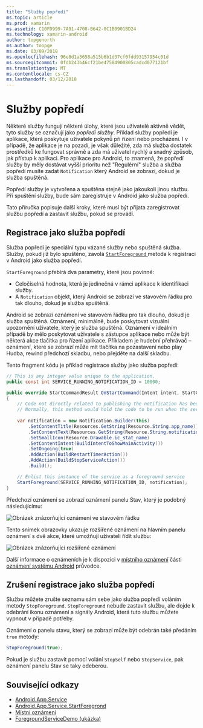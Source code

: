 ```yaml
---
title: "Služby popředí"
ms.topic: article
ms.prod: xamarin
ms.assetid: C10FD999-7A91-4708-B642-0C1B0901BD24
ms.technology: xamarin-android
author: topgenorth
ms.author: toopge
ms.date: 03/09/2018
ms.openlocfilehash: 96e8d1a3658a515b6b1d37cf0fdd93157954c01d
ms.sourcegitcommit: 0fdb243b46cf21be47584900805cadcd077121bf
ms.translationtype: MT
ms.contentlocale: cs-CZ
ms.lasthandoff: 03/12/2018
---
```

# <a name="foreground-services"></a>Služby popředí

Některé služby fungují některé úlohy, které jsou uživatelé aktivně vědět, tyto služby se označují jako _popředí služby_. Příklad služby popředí je aplikace, která poskytuje uživatele pokynů při řízení nebo procházení. I v případě, že aplikace je na pozadí, je však důležité, zda má služba dostatek prostředků ke fungovat správně a zda má uživatel rychlý a snadný způsob, jak přístup k aplikaci. Pro aplikace pro Android, to znamená, že popředí služby by měly dostávat vyšší prioritu než "Regulérní" služba a služba popředí musíte zadat `Notification` který Android se zobrazí, dokud je služba spuštěná.
 
Popředí služby je vytvořena a spuštěna stejně jako jakoukoli jinou službu. Při spuštění služby, bude sám zaregistruje v Android jako služba popředí.
 
Tato příručka popisuje další kroky, které musí být přijata zaregistrovat službu popředí a zastavit službu, pokud se provádí.

## <a name="registering-as-a-foreground-service"></a>Registrace jako služba popředí

Služba popředí je speciální typu vázané služby nebo spuštěná služba. Služby, pokud již bylo spuštěno, zavolá [ `StartForeground` ](https://developer.xamarin.com/api/member/Android.App.Service.StartForeground/p/System.Int32/Android.App.Notification/) metoda k registraci v Android jako služba popředí.   

`StartForeground` přebírá dva parametry, které jsou povinné:
 
* Celočíselná hodnota, která je jedinečná v rámci aplikace k identifikaci služby.
* A `Notification` objekt, který Android se zobrazí ve stavovém řádku pro tak dlouho, dokud je služba spuštěná.

Android se zobrazí oznámení ve stavovém řádku pro tak dlouho, dokud je služba spuštěná. Oznámení, minimálně, bude poskytovat vizuální upozornění uživatele, který je služba spuštěná. Oznámení v ideálním případě by mělo poskytovat uživatele s zástupce aplikace nebo může být některá akce tlačítka pro řízení aplikace. Příkladem je hudební přehrávač &ndash; oznámení, které se zobrazí může mít tlačítka na pozastavení nebo play Hudba, rewind předchozí skladbu, nebo přejděte na další skladbu. 

Tento fragment kódu je příklad registrace služby jako služba popředí:   

```csharp
// This is any integer value unique to the application.
public const int SERVICE_RUNNING_NOTIFICATION_ID = 10000;

public override StartCommandResult OnStartCommand(Intent intent, StartCommandFlags flags, int startId)
{
    // Code not directly related to publishing the notification has been omitted for clarity.
    // Normally, this method would hold the code to be run when the service is started.
    
    var notification = new Notification.Builder(this)
        .SetContentTitle(Resources.GetString(Resource.String.app_name))
        .SetContentText(Resources.GetString(Resource.String.notification_text))
        .SetSmallIcon(Resource.Drawable.ic_stat_name)
        .SetContentIntent(BuildIntentToShowMainActivity())
        .SetOngoing(true)
        .AddAction(BuildRestartTimerAction())
        .AddAction(BuildStopServiceAction())
        .Build();

    // Enlist this instance of the service as a foreground service
    StartForeground(SERVICE_RUNNING_NOTIFICATION_ID, notification);
}
```

Předchozí oznámení se zobrazí oznámení panelu Stav, který je podobný následujícímu:

![Obrázek znázorňující oznámení ve stavovém řádku](foreground-services-images/foreground-services-01.png "obrázek znázorňující oznámení ve stavovém řádku")

Tento snímek obrazovky ukazuje rozšířené oznámení na hlavním panelu oznámení s dvě akce, které umožňují uživateli řídit službu:

![Obrázek znázorňující rozšířené oznámení](foreground-services-images/foreground-services-02.png "obrázek znázorňující rozšířené oznámení.")

Další informace o oznámeních je k dispozici v [místního oznámení](~/android/app-fundamentals/notifications/local-notifications.md) části [oznámení systému Android](~/android/app-fundamentals/notifications/index.md) průvodce.

## <a name="unregistering-as-a-foreground-service"></a>Zrušení registrace jako služba popředí

Službu můžete zrušte seznamu sám sebe jako služba popředí voláním metody `StopForeground`. `StopForeground` nebude zastavit službu, ale dojde k odebrání ikonu oznámení a signály Android, která tuto službu můžete vypnout v případě potřeby.

Oznámení o panelu stavu, který se zobrazí může být odebrán také předáním `true` metody: 

```csharp
StopForeground(true);
```

Pokud je službu zastavit pomocí volání `StopSelf` nebo `StopService`, pak oznámení panelu Stav se taky odeberou.


## <a name="related-links"></a>Související odkazy

- [Android.App.Service](https://developer.xamarin.com/api/type/Android.App.Service/)
- [Android.App.Service.StartForegrond](https://developer.xamarin.com/api/member/Android.App.Service.StartForeground/p/System.Int32/Android.App.Notification/)
- [Místní oznámení](~/android/app-fundamentals/notifications/local-notifications.md)
- [ForegroundServiceDemo (ukázka)](https://developer.xamarin.com/samples/monodroid/ApplicationFundamentals/ServiceSamples/ForegroundServiceDemo/)
